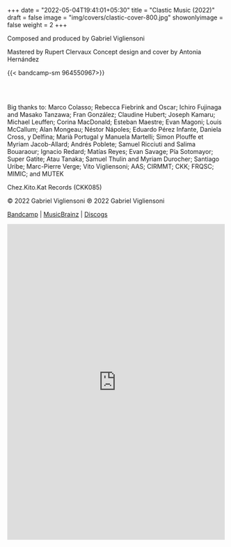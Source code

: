 +++
date = "2022-05-04T19:41:01+05:30"
title = "Clastic Music (2022)"
draft = false
image = "img/covers/clastic-cover-800.jpg"
showonlyimage = false
weight = 2
+++


<!--more-->
Composed and produced by Gabriel Vigliensoni

Mastered by Rupert Clervaux
Concept design and cover by Antonia Hernández


{{< bandcamp-sm 964550967>}}

<br/><br/>

Big thanks to: Marco Colasso; Rebecca Fiebrink and Oscar; Ichiro Fujinaga and Masako Tanzawa; Fran González; Claudine Hubert; Joseph Kamaru; Michael Leuffen; Corina MacDonald; Esteban Maestre; Evan Magoni; Louis McCallum; Alan Mongeau; Néstor Nápoles; Eduardo Pérez Infante, Daniela Cross, y Delfina; Marià Portugal y Manuela Martelli; Simon Plouffe et Myriam Jacob-Allard; Andrés Poblete; Samuel Ricciuti and Salima Bouaraour; Ignacio Redard; Matías Reyes; Evan Savage; Pía Sotomayor; Super Gatite; Atau Tanaka; Samuel Thulin and Myriam Durocher; Santiago Uribe; Marc-Pierre Verge; Vito Vigliensoni; AAS; CIRMMT; CKK; FRQSC; MIMIC; and MUTEK

Chez.Kito.Kat Records (CKK085)

© 2022 Gabriel Vigliensoni ℗ 2022 Gabriel Vigliensoni

[Bandcamp](https://chezkitokatrecords.bandcamp.com/album/clastic-music) | [MusicBrainz](https://musicbrainz.org/release-group/f7b51b64-05c9-40cc-926f-565705d909a6) | [Discogs](https://www.discogs.com/release/22726244-vigliensoni-Clastic-Music)

<iframe style="border: 0; width: 500px; height: 725px;" src="https://bandcamp.com/EmbeddedPlayer/album=964550967/size=large/bgcol=ffffff/linkcol=0687f5/transparent=true/" seamless><a href="https://chezkitokatrecords.bandcamp.com/album/clastic-music">Clastic Music by Vigliensoni</a></iframe>

<!-- 
{{< figure src="../../img/covers/clastic-cover-800.jpg" width="400px" title="Clastic Music cover" >}}
 -->



<!-- 
{{< youtube w7Ft2ymGmfc >}}
 -->


